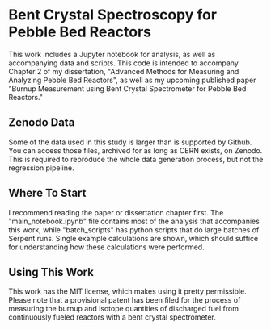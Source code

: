 # Bent Crystal Spectroscopy for Pebble Bed Reactors
This work includes a Jupyter notebook for analysis, as well as accompanying data and scripts. This code is intended to accompany Chapter 2 of my dissertation, "Advanced Methods for Measuring and Analyzing Pebble Bed Reactors", as well as my upcoming published paper "Burnup Measurement using Bent Crystal Spectrometer for Pebble Bed Reactors."

## Zenodo Data
Some of the data used in this study is larger than is supported by Github. You can access those files, archived for as long as CERN exists, on Zenodo. This is required to reproduce the whole data generation process, but not the regression pipeline.

## Where To Start
I recommend reading the paper or dissertation chapter first. The "main_notebook.ipynb" file contains most of the analysis that accompanies this work, while "batch_scripts" has python scripts that do large batches of Serpent runs. Single example calculations are shown, which should suffice for understanding how these calculations were performed.

## Using This Work
This work has the MIT license, which makes using it pretty permissible. Please note that a provisional patent has been filed for the process of measuring the burnup and isotope quantities of discharged fuel from continuously fueled reactors with a bent crystal spectrometer.
